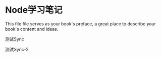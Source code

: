 # Node学习笔记

This file file serves as your book's preface, a great place to describe your book's content and ideas.

测试Sync

测试Sync-2



